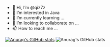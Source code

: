 - 👋 Hi, I’m @qiz7z
- 👀 I’m interested in Java
- 🌱 I’m currently learning ...
- 💞️ I’m looking to collaborate on ...
- 📫 How to reach me ...

<!---
qiz7z/qiz7z is a ✨ special ✨ repository because its `README.md` (this file) appears on your GitHub profile.
You can click the Preview link to take a look at your changes.
--->
[![Anurag's GitHub stats](https://github-readme-stats.vercel.app/api?username=qiz7z)](https://github.com/anuraghazra/github-readme-stats&show_icons=true&theme=dracula)
![Anurag's GitHub stats](https://github-readme-stats.vercel.app/api?username=qiz7z&show_icons=true&theme=radical)

